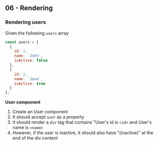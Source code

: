 ## 06 - Rendering

### Rendering users

Given the following `users` array

```js
const users = [
  {
    id: 1,
    name: 'John',
    isActive: false
  },
  {
    id: 2,
    name: 'Jane',
    isActive: true
  }
];
```

**User component**

1. Create an User component
2. It should accept `user` as a property
3. It should render a `div` tag that contains "User's id is `<id>` and User's name is `<name>`
4. However, if the user is inactive, it should also have "(inactive)" at the end of the div content
